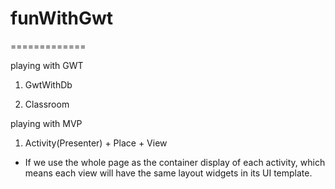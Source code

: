 # funWithGwt
=============

playing with GWT

1. GwtWithDb

2. Classroom

playing with MVP

1. Activity(Presenter) + Place + View
* If we use the whole page as the container display of each activity, which means each view will have the same layout widgets in its UI template.
